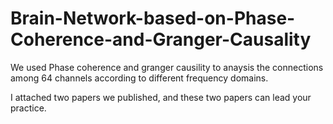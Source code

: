# Brain-Network-based-on-Phase-Coherence-and-Granger-Causality
We used Phase coherence and granger causility to anaysis the connections among 64 channels according to different frequency domains.

I attached two papers we published, and these two papers can lead your practice.
